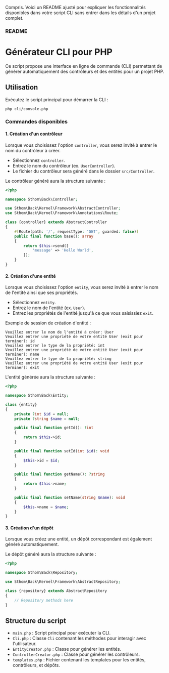 Compris. Voici un README ajusté pour expliquer les fonctionnalités disponibles dans votre script CLI sans entrer dans les détails d'un projet complet.

### README

# Générateur CLI pour PHP

Ce script propose une interface en ligne de commande (CLI) permettant de générer automatiquement des contrôleurs et des entités pour un projet PHP.

## Utilisation

Exécutez le script principal pour démarrer la CLI :

```bash
php cli/console.php
```

### Commandes disponibles

#### 1. Création d'un contrôleur

Lorsque vous choisissez l'option `controller`, vous serez invité à entrer le nom du contrôleur à créer.

- Sélectionnez `controller`.
- Entrez le nom du contrôleur (ex. `UserController`).
- Le fichier du contrôleur sera généré dans le dossier `src/Controller`.

Le contrôleur généré aura la structure suivante :

```php
<?php

namespace Sthom\Back\Controller;

use Sthom\Back\Kernel\Framework\AbstractController;
use Sthom\Back\Kernel\Framework\Annotations\Route;

class {controller} extends AbstractController
{
    #[Route(path: '/', requestType: 'GET', guarded: false)]
    public final function base(): array
    {
        return $this->send([
            'message' => 'Hello World',
        ]);
    }
}
```

#### 2. Création d'une entité

Lorsque vous choisissez l'option `entity`, vous serez invité à entrer le nom de l'entité ainsi que ses propriétés.

- Sélectionnez `entity`.
- Entrez le nom de l'entité (ex. `User`).
- Entrez les propriétés de l'entité jusqu'à ce que vous saisissiez `exit`.

Exemple de session de création d'entité :

```
Veuillez entrer le nom de l'entité à créer: User
Veuillez entrer une propriété de votre entité User (exit pour terminer): id
Veuillez entrer le type de la propriété: int
Veuillez entrer une propriété de votre entité User (exit pour terminer): name
Veuillez entrer le type de la propriété: string
Veuillez entrer une propriété de votre entité User (exit pour terminer): exit
```

L'entité générée aura la structure suivante :

```php
<?php

namespace Sthom\Back\Entity;

class {entity}
{
    private ?int $id = null;
    private ?string $name = null;

    public final function getId(): ?int
    {
        return $this->id;
    }

    public final function setId(int $id): void
    {
        $this->id = $id;
    }

    public final function getName(): ?string
    {
        return $this->name;
    }

    public final function setName(string $name): void
    {
        $this->name = $name;
    }
}
```

#### 3. Création d'un dépôt

Lorsque vous créez une entité, un dépôt correspondant est également généré automatiquement.

Le dépôt généré aura la structure suivante :

```php
<?php

namespace Sthom\Back\Repository;

use Sthom\Back\Kernel\Framework\AbstractRepository;

class {repository} extends AbstractRepository
{
    // Repository methods here
}
```

## Structure du script

- `main.php` : Script principal pour exécuter la CLI.
- `Cli.php` : Classe `Cli` contenant les méthodes pour interagir avec l'utilisateur.
- `EntityCreator.php` : Classe pour générer les entités.
- `ControllerCreator.php` : Classe pour générer les contrôleurs.
- `templates.php` : Fichier contenant les templates pour les entités, contrôleurs, et dépôts.
